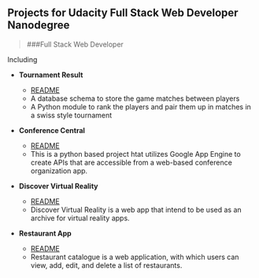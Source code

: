 ## Projects for Udacity Full Stack Web Developer Nanodegree
> ###Full Stack Web Developer

Including 

- **Tournament Result**  
	- [README][1]	
	- A database schema to store the game matches between players
	- A Python module to rank the players and pair them up in matches in a swiss style tournament

- **Conference Central**
	- [README][2]
	- This is a python based project htat utilizes Google App Engine to create APIs that are accessible from a web-based conference organization app.

- **Discover Virtual Reality**
	- [README][3]
	- Discover Virtual Reality is a web app that intend to be used as an archive for virtual reality apps.

- **Restaurant App**
	- [README][4]
	- Restaurant catalogue is a web application, with which users can view, add, edit, and delete a list of restaurants.



[1]: https://github.com/minjiecode/fulstack-nanodegree-vm/vagrant/tournament/README.md
[2]: https://github.com/minjiecode/fulstack-nanodegree-vm/ConferenceCentral_Complete/README.md
[3]: https://github.com/minjiecode/fulstack-nanodegree-vm/vagrant/catalog/README.md
[4]: https://github.com/minjiecode/fulstack-nanodegree-vm/vagrant/restaurant/README.md
